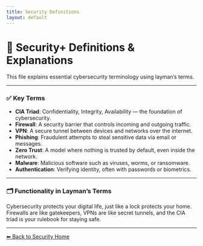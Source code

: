 ```yaml
---
title: Security Definitions
layout: default
---
```


# 🔐 Security+ Definitions & Explanations

This file explains essential cybersecurity terminology using layman’s terms.

---

### ✅ Key Terms

- **CIA Triad**: Confidentiality, Integrity, Availability — the foundation of cybersecurity.
- **Firewall**: A security barrier that controls incoming and outgoing traffic.
- **VPN**: A secure tunnel between devices and networks over the internet.
- **Phishing**: Fraudulent attempts to steal sensitive data via email or messages.
- **Zero Trust**: A model where nothing is trusted by default, even inside the network.
- **Malware**: Malicious software such as viruses, worms, or ransomware.
- **Authentication**: Verifying identity, often with passwords or biometrics.

---

### 🗂️ Functionality in Layman’s Terms

Cybersecurity protects your digital life, just like a lock protects your home. Firewalls are like gatekeepers, VPNs are like secret tunnels, and the CIA triad is your rulebook for staying safe.

---

[⬅ Back to Security Home](index.md)
